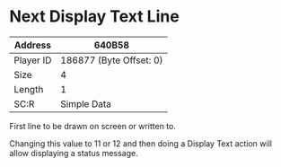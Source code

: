 
#  Next Display Text Line
Address   | 640B58
----------|-------------
Player ID | 186877 (Byte Offset: 0)
Size 	  | 4
Length 	  | 1
SC:R      | Simple Data

First line to be drawn on screen or written to.

Changing this value to 11 or 12 and then doing a Display Text action will allow displaying a status message.
